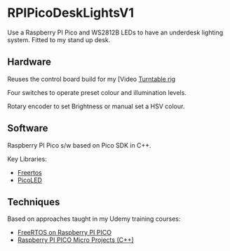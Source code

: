 # RPIPicoDeskLightsV1

Use a Raspberry PI Pico and WS2812B LEDs to have an underdesk lighting system.
Fitted to my stand up desk.

## Hardware

Reuses the control board build for my [Video [Turntable rig](https://github.com/jondurrant/RPIPicoVideoTurntableMk1)

Four switches to operate preset colour and illumination levels.

Rotary encoder to set Brightness or manual set a HSV colour.

## Software

Raspberry PI Pico s/w based on Pico SDK in C++.

Key Libraries:

+ [Freertos](https://www.freertos.org/)
+ [PicoLED](https://github.com/ForsakenNGS/PicoLED)

## Techniques

 Based on approaches taught in my Udemy training courses:
 
 + [FreeRTOS on Raspberry PI PICO](https://www.udemy.com/course/freertos-on-rpi-pico/?referralCode=C5A9A19C93919A9DA294)
 + [Raspberry PI PICO Micro Projects (C++)](https://www.udemy.com/course/rpi-pico-microprojects-c1/?referralCode=2F48111FD8290C72D4C7)